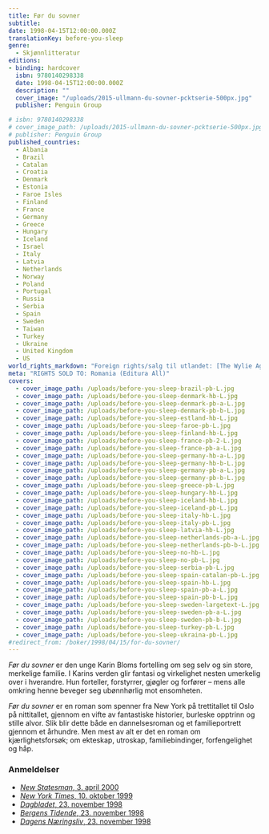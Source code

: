 ```yaml
---
title: Før du sovner
subtitle:
date: 1998-04-15T12:00:00.000Z
translationKey: before-you-sleep
genre:
  - Skjønnlitteratur
editions:
- binding: hardcover
  isbn: 9780140298338
  date: 1998-04-15T12:00:00.000Z
  description: ""
  cover_image: "/uploads/2015-ullmann-du-sovner-pcktserie-500px.jpg"
  publisher: Penguin Group

# isbn: 9780140298338
# cover_image_path: /uploads/2015-ullmann-du-sovner-pcktserie-500px.jpg
# publisher: Penguin Group
published_countries:
  - Albania
  - Brazil
  - Catalan
  - Croatia
  - Denmark
  - Estonia
  - Faroe Isles
  - Finland
  - France
  - Germany
  - Greece
  - Hungary
  - Iceland
  - Israel
  - Italy
  - Latvia
  - Netherlands
  - Norway
  - Poland
  - Portugal
  - Russia
  - Serbia
  - Spain
  - Sweden
  - Taiwan
  - Turkey
  - Ukraine
  - United Kingdom
  - US
world_rights_markdown: "Foreign rights/salg til utlandet: [The Wylie Agency](http://www.wylieagency.com/)"
meta: "RIGHTS SOLD TO: Romania (Editura All)"
covers:
  - cover_image_path: /uploads/before-you-sleep-brazil-pb-L.jpg
  - cover_image_path: /uploads/before-you-sleep-denmark-hb-L.jpg
  - cover_image_path: /uploads/before-you-sleep-denmark-pb-a-L.jpg
  - cover_image_path: /uploads/before-you-sleep-denmark-pb-b-L.jpg
  - cover_image_path: /uploads/before-you-sleep-estland-hb-L.jpg
  - cover_image_path: /uploads/before-you-sleep-faroe-pb-L.jpg
  - cover_image_path: /uploads/before-you-sleep-finland-hb-L.jpg
  - cover_image_path: /uploads/before-you-sleep-france-pb-2-L.jpg
  - cover_image_path: /uploads/before-you-sleep-france-pb-a-L.jpg
  - cover_image_path: /uploads/before-you-sleep-germany-hb-a-L.jpg
  - cover_image_path: /uploads/before-you-sleep-germany-hb-b-L.jpg
  - cover_image_path: /uploads/before-you-sleep-germany-pb-a-L.jpg
  - cover_image_path: /uploads/before-you-sleep-germany-pb-b-L.jpg
  - cover_image_path: /uploads/before-you-sleep-greece-pb-L.jpg
  - cover_image_path: /uploads/before-you-sleep-hungary-hb-L.jpg
  - cover_image_path: /uploads/before-you-sleep-iceland-hb-L.jpg
  - cover_image_path: /uploads/before-you-sleep-iceland-pb-L.jpg
  - cover_image_path: /uploads/before-you-sleep-italy-hb-L.jpg
  - cover_image_path: /uploads/before-you-sleep-italy-pb-L.jpg
  - cover_image_path: /uploads/before-you-sleep-latvia-hb-L.jpg
  - cover_image_path: /uploads/before-you-sleep-netherlands-pb-a-L.jpg
  - cover_image_path: /uploads/before-you-sleep-netherlands-pb-b-L.jpg
  - cover_image_path: /uploads/before-you-sleep-no-hb-L.jpg
  - cover_image_path: /uploads/before-you-sleep-no-pb-L.jpg
  - cover_image_path: /uploads/before-you-sleep-serbia-pb-L.jpg
  - cover_image_path: /uploads/before-you-sleep-spain-catalan-pb-L.jpg
  - cover_image_path: /uploads/before-you-sleep-spain-hb-L.jpg
  - cover_image_path: /uploads/before-you-sleep-spain-pb-a-L.jpg
  - cover_image_path: /uploads/before-you-sleep-spain-pb-b-L.jpg
  - cover_image_path: /uploads/before-you-sleep-sweden-largetext-L.jpg
  - cover_image_path: /uploads/before-you-sleep-sweden-pb-a-L.jpg
  - cover_image_path: /uploads/before-you-sleep-sweden-pb-b-L.jpg
  - cover_image_path: /uploads/before-you-sleep-turkey-pb-L.jpg
  - cover_image_path: /uploads/before-you-sleep-ukraina-pb-L.jpg
#redirect_from: /boker/1998/04/15/for-du-sovner/
---
```


_Før du sovner_ er den unge Karin Bloms fortelling om seg selv og sin store, merkelige familie. I Karins verden glir fantasi og virkelighet nesten umerkelig over i hverandre. Hun forteller, forstyrrer, gjøgler og forfører – mens alle omkring henne beveger seg ubønnhørlig mot ensomheten.

_Før du sovner_ er en roman som spenner fra New York på trettitallet til Oslo på nittitallet, gjennom en vifte av fantastiske historier, burleske opptrinn og stille alvor. Slik blir dette både en dannelsesroman og et familieportrett gjennom et århundre. Men mest av alt er det en roman om kjærlighetsforsøk; om ekteskap, utroskap, familiebindinger, forfengelighet og håp.

### Anmeldelser

- [_New Statesman_, 3. april 2000](/assets/files/New-Statesman-03-04-2000.pdf)
- [_New York Times_, 10. oktober 1999](http://www.nytimes.com/1999/10/10/books/more-cries-more-whispers.html?emc=eta1)
- [_Dagbladet_, 23. november 1998](/assets/files/Dagbladet-23-11-1998.pdf)
- [_Bergens Tidende_, 23. november 1998](/assets/files/Bergens-tidende-23-11-1998.pdf)
- [_Dagens Næringsliv_, 23. november 1998](/assets/files/DN-23-11-1998.pdf)
